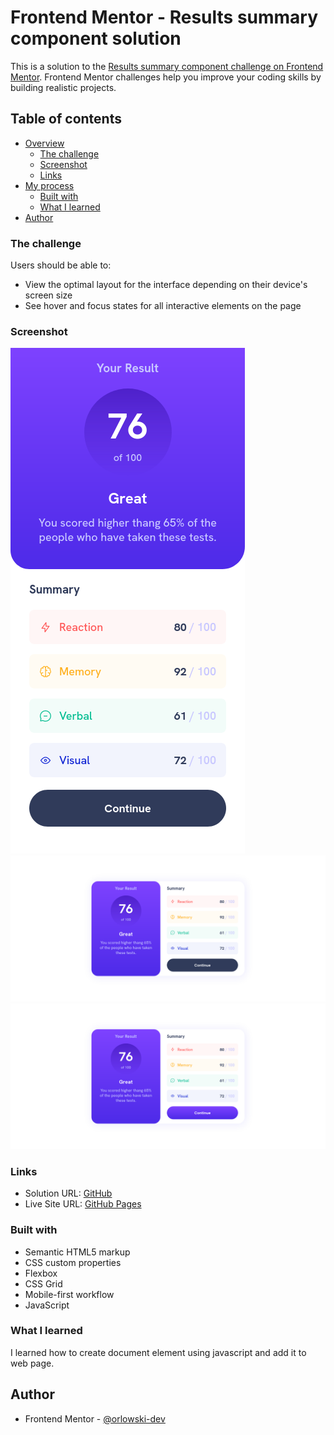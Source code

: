 # Frontend Mentor - Results summary component solution

This is a solution to the [Results summary component challenge on Frontend Mentor](https://www.frontendmentor.io/challenges/results-summary-component-CE_K6s0maV). Frontend Mentor challenges help you improve your coding skills by building realistic projects. 

## Table of contents

- [Overview](#overview)
  - [The challenge](#the-challenge)
  - [Screenshot](#screenshot)
  - [Links](#links)
- [My process](#my-process)
  - [Built with](#built-with)
  - [What I learned](#what-i-learned)
- [Author](#author)

### The challenge

Users should be able to:

- View the optimal layout for the interface depending on their device's screen size
- See hover and focus states for all interactive elements on the page

### Screenshot

![mobile](./assets/images/mobile.png)
![desktop](./assets/images/desktop.png)
![desktop-active-state](./assets/images/desktop-active-state.png)


### Links

- Solution URL: [GitHub](https://github.com/orlowski-dev/orlowski-dev.github.io/tree/main/results-summary-component)
- Live Site URL: [GitHub Pages](https://orlowski-dev.github.io/results-summary-component/)


### Built with

- Semantic HTML5 markup
- CSS custom properties
- Flexbox
- CSS Grid
- Mobile-first workflow
- JavaScript

### What I learned
I learned how to create document element using javascript and add it to web page.

## Author
- Frontend Mentor - [@orlowski-dev](https://www.frontendmentor.io/profile/orlowski-dev)